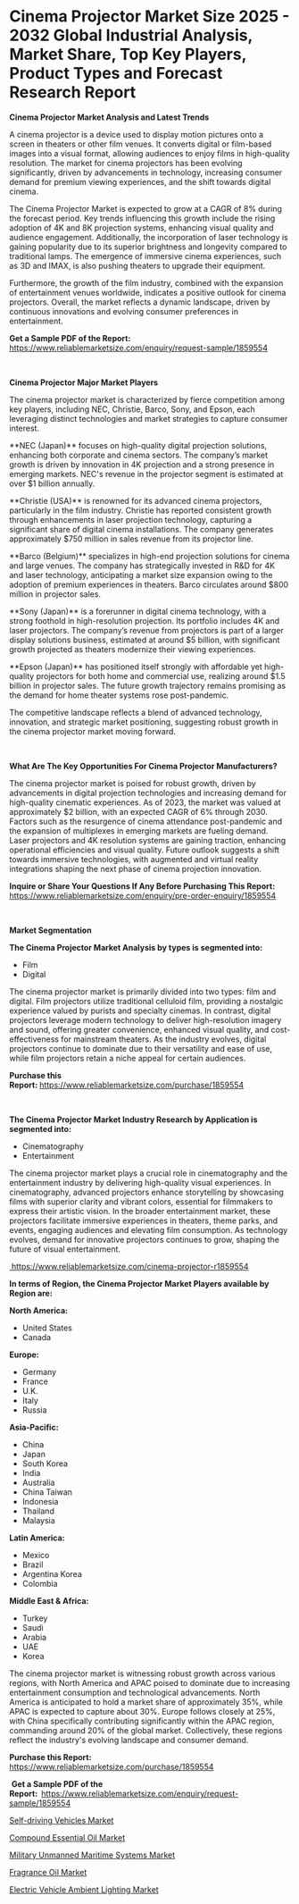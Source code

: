 <p><h1>Cinema Projector Market Size 2025 - 2032 Global Industrial Analysis, Market Share, Top Key Players, Product Types and Forecast Research Report</h1></p><p><strong>Cinema Projector Market Analysis and Latest Trends</strong></p>
<p><p>A cinema projector is a device used to display motion pictures onto a screen in theaters or other film venues. It converts digital or film-based images into a visual format, allowing audiences to enjoy films in high-quality resolution. The market for cinema projectors has been evolving significantly, driven by advancements in technology, increasing consumer demand for premium viewing experiences, and the shift towards digital cinema.</p><p>The Cinema Projector Market is expected to grow at a CAGR of 8% during the forecast period. Key trends influencing this growth include the rising adoption of 4K and 8K projection systems, enhancing visual quality and audience engagement. Additionally, the incorporation of laser technology is gaining popularity due to its superior brightness and longevity compared to traditional lamps. The emergence of immersive cinema experiences, such as 3D and IMAX, is also pushing theaters to upgrade their equipment.</p><p>Furthermore, the growth of the film industry, combined with the expansion of entertainment venues worldwide, indicates a positive outlook for cinema projectors. Overall, the market reflects a dynamic landscape, driven by continuous innovations and evolving consumer preferences in entertainment.</p></p>
<p><strong>Get a Sample PDF of the Report:&nbsp;</strong> <a href="https://www.reliablemarketsize.com/enquiry/request-sample/1859554?utm_campaign=1898&utm_medium=2&utm_source=Github&utm_content=ia&utm_term=05022025&utm_id=cinema-projector">https://www.reliablemarketsize.com/enquiry/request-sample/1859554</a></p>
<p>&nbsp;</p>
<p><strong>Cinema Projector Major Market Players</strong></p>
<p><p>The cinema projector market is characterized by fierce competition among key players, including NEC, Christie, Barco, Sony, and Epson, each leveraging distinct technologies and market strategies to capture consumer interest.</p><p>**NEC (Japan)** focuses on high-quality digital projection solutions, enhancing both corporate and cinema sectors. The company’s market growth is driven by innovation in 4K projection and a strong presence in emerging markets. NEC's revenue in the projector segment is estimated at over $1 billion annually.</p><p>**Christie (USA)** is renowned for its advanced cinema projectors, particularly in the film industry. Christie has reported consistent growth through enhancements in laser projection technology, capturing a significant share of digital cinema installations. The company generates approximately $750 million in sales revenue from its projector line.</p><p>**Barco (Belgium)** specializes in high-end projection solutions for cinema and large venues. The company has strategically invested in R&D for 4K and laser technology, anticipating a market size expansion owing to the adoption of premium experiences in theaters. Barco circulates around $800 million in projector sales.</p><p>**Sony (Japan)** is a forerunner in digital cinema technology, with a strong foothold in high-resolution projection. Its portfolio includes 4K and laser projectors. The company’s revenue from projectors is part of a larger display solutions business, estimated at around $5 billion, with significant growth projected as theaters modernize their viewing experiences.</p><p>**Epson (Japan)** has positioned itself strongly with affordable yet high-quality projectors for both home and commercial use, realizing around $1.5 billion in projector sales. The future growth trajectory remains promising as the demand for home theater systems rose post-pandemic.</p><p>The competitive landscape reflects a blend of advanced technology, innovation, and strategic market positioning, suggesting robust growth in the cinema projector market moving forward.</p></p>
<p>&nbsp;</p>
<p><strong>What Are The Key Opportunities For Cinema Projector Manufacturers?</strong></p>
<p><p>The cinema projector market is poised for robust growth, driven by advancements in digital projection technologies and increasing demand for high-quality cinematic experiences. As of 2023, the market was valued at approximately $2 billion, with an expected CAGR of 6% through 2030. Factors such as the resurgence of cinema attendance post-pandemic and the expansion of multiplexes in emerging markets are fueling demand. Laser projectors and 4K resolution systems are gaining traction, enhancing operational efficiencies and visual quality. Future outlook suggests a shift towards immersive technologies, with augmented and virtual reality integrations shaping the next phase of cinema projection innovation.</p></p>
<p><strong>Inquire or Share Your Questions If Any Before Purchasing This Report:</strong> <a href="https://www.reliablemarketsize.com/enquiry/pre-order-enquiry/1859554?utm_campaign=1898&utm_medium=2&utm_source=Github&utm_content=ia&utm_term=05022025&utm_id=cinema-projector">https://www.reliablemarketsize.com/enquiry/pre-order-enquiry/1859554</a></p>
<p>&nbsp;</p>
<p><strong>Market Segmentation</strong></p>
<p><strong>The Cinema Projector Market Analysis by types is segmented into:</strong></p>
<p><ul><li>Film</li><li>Digital</li></ul></p>
<p><p>The cinema projector market is primarily divided into two types: film and digital. Film projectors utilize traditional celluloid film, providing a nostalgic experience valued by purists and specialty cinemas. In contrast, digital projectors leverage modern technology to deliver high-resolution imagery and sound, offering greater convenience, enhanced visual quality, and cost-effectiveness for mainstream theaters. As the industry evolves, digital projectors continue to dominate due to their versatility and ease of use, while film projectors retain a niche appeal for certain audiences.</p></p>
<p><strong>Purchase this Report:&nbsp;</strong><a href="https://www.reliablemarketsize.com/purchase/1859554?utm_campaign=1898&utm_medium=2&utm_source=Github&utm_content=ia&utm_term=05022025&utm_id=cinema-projector">https://www.reliablemarketsize.com/purchase/1859554</a></p>
<p>&nbsp;</p>
<p><strong>The Cinema Projector Market Industry Research by Application is segmented into:</strong></p>
<p><ul><li>Cinematography</li><li>Entertainment</li></ul></p>
<p><p>The cinema projector market plays a crucial role in cinematography and the entertainment industry by delivering high-quality visual experiences. In cinematography, advanced projectors enhance storytelling by showcasing films with superior clarity and vibrant colors, essential for filmmakers to express their artistic vision. In the broader entertainment market, these projectors facilitate immersive experiences in theaters, theme parks, and events, engaging audiences and elevating film consumption. As technology evolves, demand for innovative projectors continues to grow, shaping the future of visual entertainment.</p></p>
<p><a href="https://www.reliablemarketsize.com/cinema-projector-r1859554?utm_campaign=1898&utm_medium=2&utm_source=Github&utm_content=ia&utm_term=05022025&utm_id=cinema-projector">&nbsp;https://www.reliablemarketsize.com/cinema-projector-r1859554</a></p>
<p><strong>In terms of Region, the Cinema Projector Market Players available by Region are:</strong></p>
<p>
    <p> <strong> North America: </strong>
        <ul>
            <li>United States</li>
            <li>Canada</li>
        </ul>
        </p> 
    <p> <strong> Europe: </strong>
        <ul>
            <li>Germany</li>
            <li>France</li>
            <li>U.K.</li>
            <li>Italy</li>
            <li>Russia</li>
        </ul>
        </p> 
    <p> <strong> Asia-Pacific: </strong>
        <ul>
            <li>China</li>
            <li>Japan</li>
            <li>South Korea</li>
            <li>India</li>
            <li>Australia</li>
            <li>China Taiwan</li>
            <li>Indonesia</li>
            <li>Thailand</li>
            <li>Malaysia</li>
        </ul>
        </p> 
    <p> <strong> Latin America: </strong>
        <ul>
            <li>Mexico</li>
            <li>Brazil</li>
            <li>Argentina Korea</li>
            <li>Colombia</li>
        </ul>
        </p> 
    <p> <strong> Middle East & Africa: </strong>
        <ul>
            <li>Turkey</li>
            <li>Saudi</li>
            <li>Arabia</li>
            <li>UAE</li>
            <li>Korea</li>
        </ul>
    </p>
    </p>
<p><p>The cinema projector market is witnessing robust growth across various regions, with North America and APAC poised to dominate due to increasing entertainment consumption and technological advancements. North America is anticipated to hold a market share of approximately 35%, while APAC is expected to capture about 30%. Europe follows closely at 25%, with China specifically contributing significantly within the APAC region, commanding around 20% of the global market. Collectively, these regions reflect the industry's evolving landscape and consumer demand.</p></p>
<p><strong>Purchase this Report: </strong><a href="https://www.reliablemarketsize.com/purchase/1859554?utm_campaign=1898&utm_medium=2&utm_source=Github&utm_content=ia&utm_term=05022025&utm_id=cinema-projector">https://www.reliablemarketsize.com/purchase/1859554</a></p>
<p>&nbsp;<strong>Get a Sample PDF of the Report:&nbsp;&nbsp;</strong><a href="https://www.reliablemarketsize.com/enquiry/request-sample/1859554?utm_campaign=1898&utm_medium=2&utm_source=Github&utm_content=ia&utm_term=05022025&utm_id=cinema-projector">https://www.reliablemarketsize.com/enquiry/request-sample/1859554</a></p>
<p><strong></strong></p>
<p><p><a href="https://www.linkedin.com/pulse/comprehensive-analysis-self-driving-vehicles-market-size-l5lme?utm_campaign=1898&utm_medium=2&utm_source=Github&utm_content=ia&utm_term=05022025&utm_id=cinema-projector">Self-driving Vehicles Market</a></p><p><a href="https://github.com/briandahm87/Market-Research-Report-List-1/blob/main/compound-essential-oil-market.md?utm_campaign=1898&utm_medium=2&utm_source=Github&utm_content=ia&utm_term=05022025&utm_id=cinema-projector">Compound Essential Oil Market</a></p><p><a href="https://www.linkedin.com/pulse/according-latest-military-unmanned-maritime-systems-mjs8c?utm_campaign=1898&utm_medium=2&utm_source=Github&utm_content=ia&utm_term=05022025&utm_id=cinema-projector">Military Unmanned Maritime Systems Market</a></p><p><a href="https://github.com/muhjanaidu/Market-Research-Report-List-1/blob/main/fragrance-oil-market.md?utm_campaign=1898&utm_medium=2&utm_source=Github&utm_content=ia&utm_term=05022025&utm_id=cinema-projector">Fragrance Oil Market</a></p><p><a href="https://www.linkedin.com/pulse/electric-vehicle-ambient-lighting-market-spectrum-usage-patterns-ftlke?utm_campaign=1898&utm_medium=2&utm_source=Github&utm_content=ia&utm_term=05022025&utm_id=cinema-projector">Electric Vehicle Ambient Lighting Market</a></p></p>